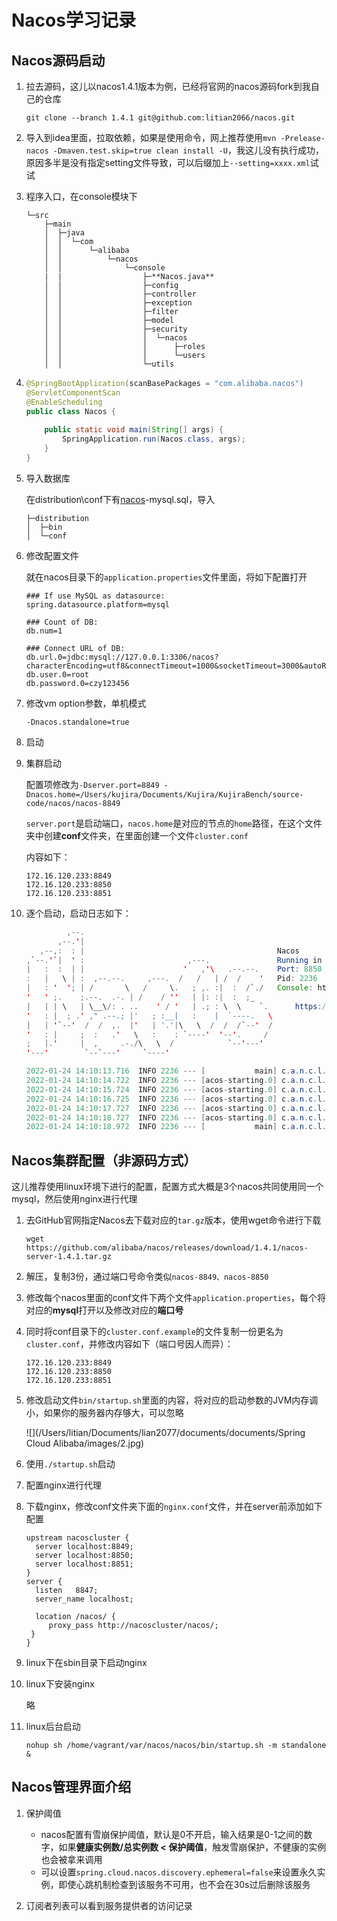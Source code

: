 # Nacos学习记录

## Nacos源码启动

1. 拉去源码，这儿以nacos1.4.1版本为例，已经将官网的nacos源码fork到我自己的仓库

   ````
   git clone --branch 1.4.1 git@github.com:litian2066/nacos.git
   ````

2. 导入到idea里面，拉取依赖，如果是使用命令，网上推荐使用`mvn -Prelease-nacos -Dmaven.test.skip=true clean install -U`，我这儿没有执行成功，原因多半是没有指定setting文件导致，可以后缀加上`--setting=xxxx.xml`试试

3. 程序入口，在console模块下

   ````
   └─src
       ├─main
       │  ├─java
       │  │  └─com
       │  │      └─alibaba
       │  │          └─nacos
       │  │              └─console
       |  |                  ├─**Nacos.java**
       │  │                  ├─config
       │  │                  ├─controller
       │  │                  ├─exception
       │  │                  ├─filter
       │  │                  ├─model
       │  │                  ├─security
       │  │                  │  └─nacos
       │  │                  │      ├─roles
       │  │                  │      └─users
       │  │                  └─utils
   
   ````

4. ````java
   @SpringBootApplication(scanBasePackages = "com.alibaba.nacos")
   @ServletComponentScan
   @EnableScheduling
   public class Nacos {
       
       public static void main(String[] args) {
           SpringApplication.run(Nacos.class, args);
       }
   }
   ````

5. 导入数据库

   在distribution\conf下有[nacos](https://so.csdn.net/so/search?q=nacos&spm=1001.2101.3001.7020)-mysql.sql，导入

   ````
   ├─distribution
   │  ├─bin
   │  └─conf
   
   ````

6. 修改配置文件

   就在nacos目录下的`application.properties`文件里面，将如下配置打开

   ````properties
   ### If use MySQL as datasource:
   spring.datasource.platform=mysql
   
   ### Count of DB:
   db.num=1
   
   ### Connect URL of DB:
   db.url.0=jdbc:mysql://127.0.0.1:3306/nacos?characterEncoding=utf8&connectTimeout=1000&socketTimeout=3000&autoReconnect=true&useUnicode=true&useSSL=false&serverTimezone=UTC
   db.user.0=root
   db.password.0=czy123456
   ````

7. 修改vm option参数，单机模式

   `````
   -Dnacos.standalone=true
   `````

8. 启动

9. 集群启动

   配置项修改为`-Dserver.port=8849 -Dnacos.home=/Users/kujira/Documents/Kujira/KujiraBench/source-code/nacos/nacos-8849`

   `server.port`是启动端口，`nacos.home`是对应的节点的`home`路径，在这个文件夹中创建**conf**文件夹，在里面创建一个文件`cluster.conf`

   内容如下：

   `````
   172.16.120.233:8849
   172.16.120.233:8850
   172.16.120.233:8851
   `````

10. 逐个启动，启动日志如下：

    ````java
             ,--.
           ,--.'|
       ,--,:  : |                                           Nacos 
    ,`--.'`|  ' :                       ,---.               Running in cluster mode, All function modules
    |   :  :  | |                      '   ,'\   .--.--.    Port: 8850
    :   |   \ | :  ,--.--.     ,---.  /   /   | /  /    '   Pid: 2236
    |   : '  '; | /       \   /     \.   ; ,. :|  :  /`./   Console: http://172.16.120.233:8850/nacos/index.html
    '   ' ;.    ;.--.  .-. | /    / ''   | |: :|  :  ;_
    |   | | \   | \__\/: . ..    ' / '   | .; : \  \    `.      https://nacos.io
    '   : |  ; .' ," .--.; |'   ; :__|   :    |  `----.   \
    |   | '`--'  /  /  ,.  |'   | '.'|\   \  /  /  /`--'  /
    '   : |     ;  :   .'   \   :    : `----'  '--'.     /
    ;   |.'     |  ,     .-./\   \  /            `--'---'
    '---'        `--`---'     `----'
    
    2022-01-24 14:10:13.716  INFO 2236 --- [           main] c.a.n.c.l.StartingApplicationListener    : The server IP list of Nacos is [172.16.120.233:8849, 172.16.120.233:8850, 172.16.120.233:8851]
    2022-01-24 14:10:14.722  INFO 2236 --- [acos-starting.0] c.a.n.c.l.StartingApplicationListener    : Nacos is starting...
    2022-01-24 14:10:15.724  INFO 2236 --- [acos-starting.0] c.a.n.c.l.StartingApplicationListener    : Nacos is starting...
    2022-01-24 14:10:16.725  INFO 2236 --- [acos-starting.0] c.a.n.c.l.StartingApplicationListener    : Nacos is starting...
    2022-01-24 14:10:17.727  INFO 2236 --- [acos-starting.0] c.a.n.c.l.StartingApplicationListener    : Nacos is starting...
    2022-01-24 14:10:18.727  INFO 2236 --- [acos-starting.0] c.a.n.c.l.StartingApplicationListener    : Nacos is starting...
    2022-01-24 14:10:18.972  INFO 2236 --- [           main] c.a.n.c.l.StartingApplicationListener    : Nacos started successfully in cluster mode. use external storage
    ````

## Nacos集群配置（非源码方式）

这儿推荐使用linux环境下进行的配置，配置方式大概是3个nacos共同使用同一个mysql，然后使用nginx进行代理

1. 去GitHub官网指定Nacos去下载对应的`tar.gz`版本，使用wget命令进行下载

   ````
   wget https://github.com/alibaba/nacos/releases/download/1.4.1/nacos-server-1.4.1.tar.gz
   ````

2. 解压，复制3份，通过端口号命令类似`nacos-8849、nacos-8850`

3. 修改每个nacos里面的conf文件下两个文件`application.properties`，每个将对应的**mysql**打开以及修改对应的**端口号**

4. 同时将conf目录下的`cluster.conf.example`的文件复制一份更名为`cluster.conf`，并修改内容如下（端口号因人而异）：

   `````
   172.16.120.233:8849
   172.16.120.233:8850
   172.16.120.233:8851
   `````

5. 修改启动文件`bin/startup.sh`里面的内容，将对应的启动参数的JVM内存调小，如果你的服务器内存够大，可以忽略

   ![](/Users/litian/Documents/lian2077/documents/documents/Spring Cloud Alibaba/images/2.jpg)

6. 使用`./startup.sh`启动

7. 配置nginx进行代理

8. 下载nginx，修改conf文件夹下面的`nginx.conf`文件，并在server前添加如下配置

   ````
   upstream nacoscluster {
     server localhost:8849;
     server localhost:8850;
     server localhost:8851;
   }
   server {
     listen   8847;
     server_name localhost;
   
     location /nacos/ {
     	proxy_pass http://nacoscluster/nacos/;
   	}
   }
   ````

9. linux下在sbin目录下启动nginx

10. linux下安装nginx

    略

11. linux后台启动

    ````shell
    nohup sh /home/vagrant/var/nacos/nacos/bin/startup.sh -m standalone &
    ````




## Nacos管理界面介绍

1. 保护阈值

   + nacos配置有雪崩保护阈值，默认是0不开启，输入结果是0-1之间的数字，如果**健康实例数/总实例数 < 保护阈值**，触发雪崩保护，不健康的实例也会被拿来调用
   + 可以设置`spring.cloud.nacos.discovery.ephemeral=false`来设置永久实例，即使心跳机制检查到该服务不可用，也不会在30s过后删除该服务

2. 订阅者列表可以看到服务提供者的访问记录

   

